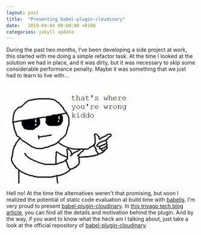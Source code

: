 ```yaml
---
layout: post
title:  "Presenting babel-plugin-cloudinary"
date:   2019-04-04 00:00:00 +0100
categories: jekyll update
---
```


During the past two months, I've been developing a side project at work, this started with me doing a simple refactor task. At the time I looked at the solution we had in place, and it was dirty, but it was necessary to skip some considerable performance penalty. Maybe it was something that we just had to learn to live with...

![wrong kiddo meme](/assets/img/presenting-babel-plugin-cloudinary/wrong-kido.jpg "wrong kiddo meme")

Hell no! At the time the alternatives weren't that promising, but soon I realized the potential of static code evaluation at build time with <a href="https://babeljs.io/" target="_blank" title="babel or babel.js is a free and open-source javascript compiler and configurable transpiler used in web development">babeljs</a>. I'm very proud to present <a href="https://github.com/trivago/babel-plugin-cloudinary" target="_blank" title="official repository for babel-plugin-cloudinary compile cloudinary urls at build time.">babel-plugin-cloudinary</a>. In <a href="https://tech.trivago.com/2019/04/02/presenting-babel-plugin-cloudinary/" target="_blank" title="trivago tech blog official tech blog for babel-plugin-cloudinary">this trivago tech blog article</a>, you can find all the details and motivation behind the plugin.
And by the way, if you want to know what the heck am I talking about, just take a look at the official repository of <a href="https://github.com/trivago/babel-plugin-cloudinary" target="_blank" title="official repository for babel-plugin-cloudinary compile cloudinary urls at build time.">babel-plugin-cloudinary</a>.